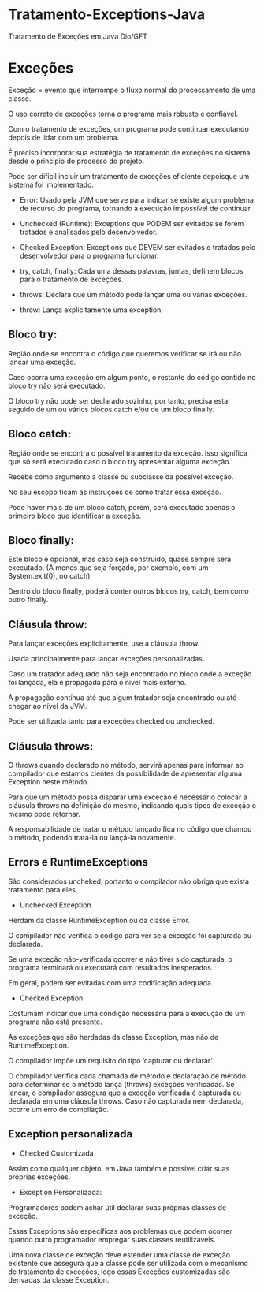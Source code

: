 # Tratamento-Exceptions-Java
Tratamento de Exceções em Java Dio/GFT

# Exceções

Exceção = evento que interrompe o fluxo normal do processamento de uma classe.

O uso correto de exceções torna o programa mais robusto e confiável.

Com o tratamento de exceções, um programa pode continuar executando depois de lidar com um problema.

É preciso incorporar sua estratégia de tratamento de exceções no sistema desde o princípio do processo do projeto.

Pode ser difícil incluir um tratamento de exceções eficiente depoisque um sistema foi implementado.

- Error: Usado pela JVM que serve para indicar se existe algum problema de recurso do programa, tornando a execução impossível de continuar.
- Unchecked (Runtime): Exceptions que PODEM ser evitados se forem tratados e analisados pelo desenvolvedor.
- Checked Exception: Exceptions que DEVEM ser evitados e tratados pelo desenvolvedor para o programa funcionar.


- try, catch, finally: Cada uma dessas palavras, juntas, definem blocos para o tratamento de exceções.
- throws: Declara que um método pode lançar uma ou várias exceções.
- throw: Lança explicitamente uma exception.

## Bloco try:

Região onde se encontra o código que queremos verificar se irá ou não lançar uma exceção.

Caso ocorra uma exceção em algum ponto, o restante do código contido no bloco try não será executado.

O bloco try não pode ser declarado sozinho, por tanto, precisa estar seguido de um ou vários blocos catch e/ou de um bloco finally.

## Bloco catch:

Região onde se encontra o possível tratamento da exceção. Isso significa que só será executado caso o bloco try apresentar alguma exceção.

Recebe como argumento a classe ou subclasse da possível exceção.

No seu escopo ficam as instruções de como tratar essa exceção.

Pode haver mais de um bloco catch, porém, será executado apenas o primeiro bloco que identificar a exceção.

## Bloco finally:

Este bloco é opcional, mas caso seja construído, quase sempre será executado. (A menos que seja forçado, por exemplo, com um System.exit(0), no catch).

Dentro do bloco finally, poderá conter outros blocos try, catch, bem como outro finally.

## Cláusula throw:

Para lançar exceções explicitamente, use a cláusula throw.

Usada principalmente para lançar exceções personalizadas.

Caso um tratador adequado não seja encontrado no bloco onde a exceção foi lançada, ela é propagada para o nível mais externo.

A propagação contínua até que algum tratador seja encontrado ou	até chegar ao nível da JVM.

Pode ser utilizada tanto para exceções checked ou unchecked.

## Cláusula throws:

O throws quando declarado no método, servirá apenas para informar ao compilador que estamos cientes da possibilidade de apresentar alguma Exception neste método. 

Para que um método possa disparar uma exceção é necessário colocar a cláusula throws na definição do mesmo, indicando quais tipos de exceção o mesmo pode retornar.

A responsabilidade de tratar o método lançado fica no código que chamou o método, podendo tratá-la ou lançá-la novamente.


## Errors e RuntimeExceptions 

São considerados uncheked, portanto o compilador não obriga que exista tratamento para eles.

- Unchecked Exception

Herdam da classe RuntimeException ou da classe Error.

O compilador não verifica o código para ver se a exceção foi capturada ou declarada.

Se uma exceção não-verificada ocorrer e não tiver sido capturada, o programa terminará ou executará com resultados inesperados.

Em geral, podem ser evitadas com uma codificação adequada.

- Checked Exception

Costumam indicar que uma condição necessária para a execução de um programa não está presente.

As exceções que são herdadas da classe Exception, mas não de RuntimeException.

O compilador impõe um requisito do tipo ‘capturar ou declarar’.

O compilador verifica cada chamada de método e declaração de método para determinar se o método lança (throws) exceções verificadas. 
Se lançar, o compilador assegura que a exceção verificada é capturada ou declarada em uma cláusula throws. Caso não capturada nem declarada, ocorre um erro de 
compilação.

## Exception personalizada 

- Checked Customizada

Assim como qualquer objeto, em Java também é possível criar suas próprias exceções.

- Exception Personalizada:

Programadores podem achar útil declarar suas próprias classes de exceção.

Essas Exceptions são específicas aos problemas que podem ocorrer quando outro programador empregar suas classes reutilizáveis.

Uma nova classe de exceção deve estender uma classe de exceção existente que assegura que a classe pode ser utilizada com o mecanismo de tratamento de exceções, logo 
essas Exceções customizadas são derivadas da classe Exception.
